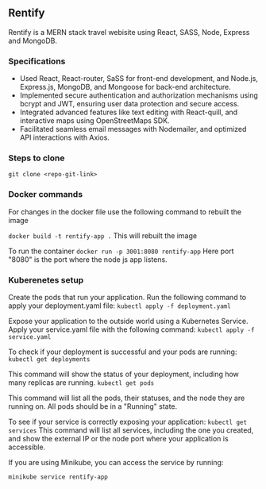 ## Rentify

Rentify is a MERN stack travel webisite using React, SASS, Node, Express and MongoDB.

### Specifications

- Used React, React-router, SaSS for front-end development, and Node.js, Express.js, MongoDB, and Mongoose for back-end architecture.
- Implemented secure authentication and authorization mechanisms using bcrypt and JWT, ensuring user data protection and secure access.
- Integrated advanced features like text editing with React-quill, and interactive maps using OpenStreetMaps SDK.
- Facilitated seamless email messages with Nodemailer, and optimized API interactions with Axios.

### Steps to clone 

``` git clone <repo-git-link> ```

### Docker commands

For changes in the docker file use the following command to rebuilt the image

``` docker build -t rentify-app . ```
This will rebuilt the image

To run the container
``` docker run -p 3001:8080 rentify-app ```
Here port "8080" is the port where the node js app listens.

### Kuberenetes setup

Create the pods that run your application. Run the following command to apply your deployment.yaml file:
``` kubectl apply -f deployment.yaml ```

Expose your application to the outside world using a Kubernetes Service. Apply your service.yaml file with the following command:
``` kubectl apply -f service.yaml ```

To check if your deployment is successful and your pods are running:
```kubectl get deployments```

This command will show the status of your deployment, including how many replicas are running.
```kubectl get pods```

This command will list all the pods, their statuses, and the node they are running on. All pods should be in a "Running" state.

To see if your service is correctly exposing your application:
``` kubectl get services ```
This command will list all services, including the one you created, and show the external IP or the node port where your application is accessible.

If you are using Minikube, you can access the service by running:

```minikube service rentify-app```
